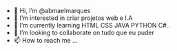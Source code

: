 - 👋 Hi, I’m @abmaelmarques
- 👀 I’m interested in criar projetos web e I.A
- 🌱 I’m currently learning HTML CSS JAVA PYTHON C#..
- 💞️ I’m looking to collaborate on tudo que eu puder  
- 📫 How to reach me ...

<!---
abmaelmarques/abmaelmarques is a ✨ special ✨ repository because its `README.md` (this file) appears on your GitHub profile.
You can click the Preview link to take a look at your changes.
--->
